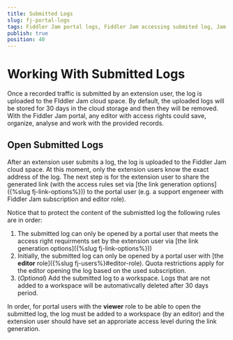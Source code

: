 ```yaml
---
title: Submitted Logs
slug: fj-portal-logs
tags: Fiddler Jam portal logs, Fiddler Jam accessing submited log, Jam submitted log
publish: true
position: 40
---
```


# Working With Submitted Logs

<!-- TODO: add section about elaborate capture details like screenshots, console logs  that can be linked to other systems like Jira, Freshdesk, etc. -->

Once a recorded traffic is submitted by an extension user, the log is uploaded to the FIddler Jam cloud space. By default, the uploaded logs will be stored for 30 days in the cloud storage and then they will be removed. With the Fiddler Jam portal, any editor with access rights could save, organize, analyse and work with the provided records. 

## Open Submitted Logs

After an extension user submits a log, the log is uploaded to the Fiddler Jam cloud space. At this moment, only the extension users know the exact address of the log. The next step is for the extension user to share the generated link (with the access rules set via [the link generation options]({%slug fj-link-options%})) to the portal user (e.g. a support engeneer with Fiddler Jam subscription and editor role).

Notice that to protect the content of the submistted log the following rules are in order:
1. The submitted log can only be opened by a portal user that meets the access right requirments set by the extension user via [the link generation options]({%slug fj-link-options%}))
2. Initially, the submitted log can only be opened by a portal user with [the **editor** role]({%slug fj-users%}#editor-role). Quota restrictions apply for the editor opening the log based on the used subscription.
3. (_Optional_) Add the submitted log to a workspace. Logs that are not added to a workspace will be automativcally deleted after 30 days period. 

In order, for portal users with the **viewer** role to be able to open the submitted log, the log must be added to a workspace (by an editor) and the extension user should have set an approriate access level during the link generation.



